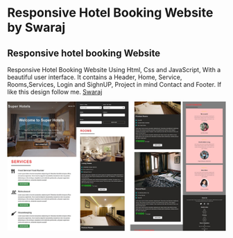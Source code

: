 # Responsive Hotel Booking Website by Swaraj
## Responsive hotel booking Website
Responsive Hotel Booking Website Using Html, Css and JavaScript, With a beautiful user interface. It contains a Header, Home, Service, Rooms,Services, Login and SighnUP, Project in mind Contact and Footer.
If like this design follow me. [Swaraj](https://github.com/Swaraj40)

![Resume cv](/Preview.jpg)

